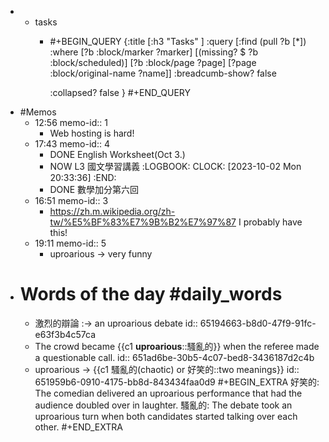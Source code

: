 -
	- tasks
		- #+BEGIN_QUERY
		  {:title [:h3 "Tasks" ]
		  :query [:find (pull ?b [*])
		  :where
		    [?b :block/marker ?marker]
		    [(missing? $ ?b :block/scheduled)]
		    [?b :block/page ?page]
		    [?page :block/original-name ?name]]
		  :breadcumb-show? false
		  
		  :collapsed? false
		  }
		  #+END_QUERY
- #Memos
	- 12:56
	  memo-id:: 1
		- Web hosting is hard!
	- 17:43
	  memo-id:: 4
		- DONE  English Worksheet(Oct 3.)
		- NOW  L3 國文學習講義 
		  :LOGBOOK:
		  CLOCK: [2023-10-02 Mon 20:33:36]
		  :END:
		- DONE  數學加分第六回
	- 16:51
	  memo-id:: 3
		- https://zh.m.wikipedia.org/zh-tw/%E5%BF%83%E7%9B%B2%E7%97%87
		  I probably have this!
	- 19:11
	  memo-id:: 5
		- uproarious -> very funny
- # Words of the day #daily_words
	- 激烈的辯論 :-> an uproarious debate
	  id:: 65194663-b8d0-47f9-91fc-e63f3b4c57ca
	- The crowd became {{c1 **uproarious**::騷亂的}} when the referee made a questionable call.
	  id:: 651ad6be-30b5-4c07-bed8-3436187d2c4b
	- uproarious -> {{c1 騷亂的(chaotic) or 好笑的::two meanings}}
	  id:: 651959b6-0910-4175-bb8d-843434faa0d9
	  #+BEGIN_EXTRA
	  好笑的: The comedian delivered an uproarious performance that had the audience doubled over in laughter.
	  騷亂的: The debate took an uproarious turn when both candidates started talking over each other.
	  #+END_EXTRA